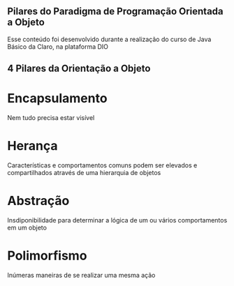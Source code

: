 ## Pilares do Paradigma de Programação Orientada a Objeto

Esse conteúdo foi desenvolvido durante a realização do curso de Java Básico da Claro, na plataforma DIO


## 4 Pilares da Orientação a Objeto

# Encapsulamento

Nem tudo precisa estar visível


# Herança

Características e comportamentos comuns podem ser elevados e compartilhados através de uma hierarquia de objetos


# Abstração

Insdiponibilidade para determinar a lógica de um ou vários comportamentos em um objeto


# Polimorfismo

Inúmeras maneiras de se realizar uma mesma ação
